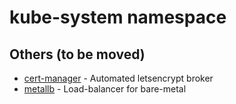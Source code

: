 # kube-system namespace

## Others (to be moved)

  * [cert-manager](https://github.com/jetstack/cert-manager) - Automated letsencrypt broker
  * [metallb](https://github.com/metallb/metallb) - Load-balancer for bare-metal